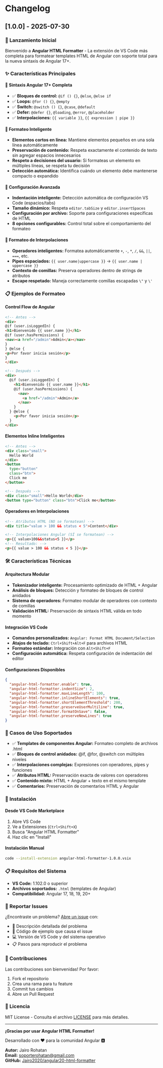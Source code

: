 # Changelog

## [1.0.0] - 2025-07-30

### 🎉 Lanzamiento Inicial

Bienvenido a **Angular HTML Formatter** - La extensión de VS Code más completa para formatear templates HTML de Angular con soporte total para la nueva sintaxis de Angular 17+.

### ✨ Características Principales

#### 🚀 Sintaxis Angular 17+ Completa
- ✅ **Bloques de control:** `@if () {}`, `@else`, `@else if`
- ✅ **Loops:** `@for () {}`, `@empty`  
- ✅ **Switch:** `@switch () {}`, `@case`, `@default`
- ✅ **Defer:** `@defer {}`, `@loading`, `@error`, `@placeholder`
- ✅ **Interpolaciones:** `{{ variable }}`, `{{ expression | pipe }}`

#### 🎯 Formateo Inteligente
- **Elementos cortos en línea:** Mantiene elementos pequeños en una sola línea automáticamente
- **Preservación de contenido:** Respeta exactamente el contenido de texto sin agregar espacios innecesarios
- **Respeto a decisiones del usuario:** Si formateas un elemento en múltiples líneas, se respeta tu decisión
- **Detección automática:** Identifica cuándo un elemento debe mantenerse compacto o expandido

#### 🔧 Configuración Avanzada
- **Indentación inteligente:** Detección automática de configuración VS Code (espacios/tabs)
- **Tamaño dinámico:** Respeta `editor.tabSize` y `editor.insertSpaces`
- **Configuración por archivo:** Soporte para configuraciones específicas de HTML
- **8 opciones configurables:** Control total sobre el comportamiento del formateo

#### 🎨 Formateo de Interpolaciones
- **Operadores inteligentes:** Formatea automáticamente `+`, `-`, `*`, `/`, `&&`, `||`, `===`, etc.
- **Pipes espaciados:** `{{ user.name|uppercase }}` → `{{ user.name | uppercase }}`
- **Contexto de comillas:** Preserva operadores dentro de strings de atributos
- **Escape respetado:** Maneja correctamente comillas escapadas `\"` y `\'`

### 📋 Ejemplos de Formateo

#### Control Flow de Angular
```html
<!-- Antes -->
<div>
@if (user.isLoggedIn) {
<h1>Bienvenido {{ user.name }}</h1>
@if (user.hasPermissions) {
<nav><a href="/admin">Admin</a></nav>
}
} @else {
<p>Por favor inicia sesión</p>
}
</div>

<!-- Después -->
<div>
  @if (user.isLoggedIn) {
    <h1>Bienvenido {{ user.name }}</h1>
    @if (user.hasPermissions) {
      <nav>
        <a href="/admin">Admin</a>
      </nav>
    }
  } @else {
    <p>Por favor inicia sesión</p>
  }
</div>
```

#### Elementos Inline Inteligentes
```html
<!-- Antes -->
<div class="small">
  Hello World
</div>
<button 
  type="button" 
  class="btn">
  Click me
</button>

<!-- Después -->
<div class="small">Hello World</div>
<button type="button" class="btn">Click me</button>
```

#### Operadores en Interpolaciones
```html
<!-- Atributos HTML (NO se formatean) -->
<div title="value > 100 && status < 5">Content</div>

<!-- Interpolaciones Angular (SÍ se formatean) -->
<p>{{ value>100&&status<5 }}</p>
<!-- Resultado: -->
<p>{{ value > 100 && status < 5 }}</p>
```

### 🛠️ Características Técnicas

#### Arquitectura Modular
- **Tokenizador inteligente:** Procesamiento optimizado de HTML + Angular
- **Análisis de bloques:** Detección y formateo de bloques de control anidados
- **Sistema de operadores:** Formateo modular de operadores con contexto de comillas
- **Validación HTML:** Preservación de sintaxis HTML válida en todo momento

#### Integración VS Code
- **Comandos personalizados:** `Angular: Format HTML Document/Selection`
- **Atajos de teclado:** `Ctrl+Shift+Alt+F` para archivos HTML
- **Formateo estándar:** Integración con `Alt+Shift+F`
- **Configuración automática:** Respeta configuración de indentación del editor

#### Configuraciones Disponibles
```json
{
  "angular-html-formatter.enable": true,
  "angular-html-formatter.indentSize": 2,
  "angular-html-formatter.maxLineLength": 100,
  "angular-html-formatter.inlineShortElements": true,
  "angular-html-formatter.shortElementThreshold": 200,
  "angular-html-formatter.preserveUserMultiline": true,
  "angular-html-formatter.formatOnSave": false,
  "angular-html-formatter.preserveNewLines": true
}
```

### 🎯 Casos de Uso Soportados

- ✅ **Templates de componentes Angular:** Formateo completo de archivos .html
- ✅ **Bloques de control anidados:** @if, @for, @switch con múltiples niveles
- ✅ **Interpolaciones complejas:** Expresiones con operadores, pipes y funciones
- ✅ **Atributos HTML:** Preservación exacta de valores con operadores
- ✅ **Contenido mixto:** HTML + Angular + texto en el mismo template
- ✅ **Comentarios:** Preservación de comentarios HTML y Angular

### 🚀 Instalación

#### Desde VS Code Marketplace
1. Abre VS Code
2. Ve a Extensiones (`Ctrl+Shift+X`)
3. Busca "Angular HTML Formatter"
4. Haz clic en "Install"

#### Instalación Manual
```bash
code --install-extension angular-html-formatter-1.0.0.vsix
```

### 📋 Requisitos del Sistema

- **VS Code:** 1.102.0 o superior
- **Archivos soportados:** `.html` (templates de Angular)
- **Compatibilidad:** Angular 17, 18, 19, 20+

### 🐛 Reportar Issues

¿Encontraste un problema? [Abre un issue](https://github.com/Jairo2020/angular20-html-formatter/issues) con:

- 📝 Descripción detallada del problema
- 🔧 Código de ejemplo que causa el issue
- 💻 Versión de VS Code y del sistema operativo
- 📋 Pasos para reproducir el problema

### 🙏 Contribuciones

Las contribuciones son bienvenidas! Por favor:

1. Fork el repositorio
2. Crea una rama para tu feature
3. Commit tus cambios
4. Abre un Pull Request

### 📄 Licencia

MIT License - Consulta el archivo [LICENSE](LICENSE) para más detalles.

---

**¡Gracias por usar Angular HTML Formatter!** 

Desarrollado con ❤️ para la comunidad Angular 🅰️

**Autor:** Jairo Rohatan  
**Email:** soporterohatan@gmail.com  
**GitHub:** [Jairo2020/angular20-html-formatter](https://github.com/Jairo2020/angular20-html-formatter)
